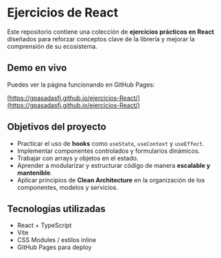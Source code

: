 # Ejercicios de React

Este repositorio contiene una colección de **ejercicios prácticos en React** diseñados para reforzar conceptos clave de la librería y mejorar la comprensión de su ecosistema.

## Demo en vivo

Puedes ver la página funcionando en GitHub Pages:

[https://gpasadasfj.github.io/ejercicios-React/](https://gpasadasfj.github.io/ejercicios-React/)

## Objetivos del proyecto

- Practicar el uso de **hooks** como `useState`, `useContext` y `useEffect`.
- Implementar componentes controlados y formularios dinámicos.
- Trabajar con arrays y objetos en el estado.
- Aprender a modularizar y estructurar código de manera **escalable y mantenible**.
- Aplicar principios de **Clean Architecture** en la organización de los componentes, modelos y servicios.

## Tecnologías utilizadas

- React + TypeScript
- Vite
- CSS Modules / estilos inline
- GitHub Pages para deploy
